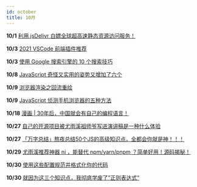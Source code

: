 ```yaml
---
id: october
title: 10月
---
```


**10/1** [ 利用 jsDelivr 白嫖全球超高速静态资源访问服务！](https://www.bilibili.com/read/cv4297993)

**10/3** [ 2021 VSCode 前端插件推荐](https://juejin.cn/post/7014300784649043981#heading-37)

**10/3** [ 使用 Google 搜索引擎的 10 个搜索技巧](https://blog.csdn.net/qq_34033853/article/details/79311303)

**10/8** [ JavaScript 奇怪又实用的姿势又增加了六个](https://mp.weixin.qq.com/s/qvTppljF8BL-qzsUzOgB7Q)

**10/9** [ 浏览器渲染之回流重绘](https://mp.weixin.qq.com/s/EFwNP3EK8_D_azXEW-7WMA)

**10/9** [ JavaScript 侦测手机浏览器的五种方法](https://www.ruanyifeng.com/blog/2021/09/detecting-mobile-browser.html)

**10/18** [ 漫画 | 30年后，中国就会有自己的编程语言！](https://mp.weixin.qq.com/s/kjnLIlExNP3ONuOKAMzkcg)

**10/27** [ 自己的开源项目被尤雨溪祖师爷写进演讲稿是一种什么体验](https://juejin.cn/post/7023048712821669896)

**10/27** [ 「万字总结」熬夜总结50个JS的高级知识点，全都会你就是神！！！](https://juejin.cn/post/7022795467821940773#heading-92)

**10/29** [ 尤雨溪推荐神器 ni ，能替代 npm/yarn/pnpm ？简单好用！源码揭秘！](https://juejin.cn/post/7023910122770399269#heading-0)

**10/30** [ 使用这些配置规范并格式化你的代码](https://mp.weixin.qq.com/s/JftKCEJeGncF2uI56mne_g)

**10/30** [ 就因为这三个知识点，我彻底学废了”正则表达式“](https://mp.weixin.qq.com/s/XRIm4b5d10a2os20SRcD4Q)


